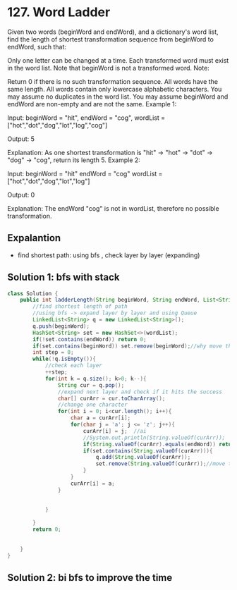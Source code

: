 # 127. Word Ladder
Given two words (beginWord and endWord), and a dictionary's word list, find the length of shortest transformation sequence from beginWord to endWord, such that:

Only one letter can be changed at a time.
Each transformed word must exist in the word list. Note that beginWord is not a transformed word.
Note:

Return 0 if there is no such transformation sequence.
All words have the same length.
All words contain only lowercase alphabetic characters.
You may assume no duplicates in the word list.
You may assume beginWord and endWord are non-empty and are not the same.
Example 1:

Input:
beginWord = "hit",
endWord = "cog",
wordList = ["hot","dot","dog","lot","log","cog"]

Output: 5

Explanation: As one shortest transformation is "hit" -> "hot" -> "dot" -> "dog" -> "cog",
return its length 5.
Example 2:

Input:
beginWord = "hit"
endWord = "cog"
wordList = ["hot","dot","dog","lot","log"]

Output: 0

Explanation: The endWord "cog" is not in wordList, therefore no possible transformation.

## Expalantion
- find shortest path: using bfs , check layer by layer (expanding)

## Solution 1: bfs with stack
```java
class Solution {
    public int ladderLength(String beginWord, String endWord, List<String> wordList) {
        //find shortest length of path
        //using bfs -> expand layer by layer and using Queue
        LinkedList<String> q = new LinkedList<String>();
        q.push(beginWord);
        HashSet<String> set = new HashSet<>(wordList);
        if(!set.contains(endWord)) return 0;
        if(set.contains(beginWord)) set.remove(beginWord);//why move this
        int step = 0;
        while(!q.isEmpty()){
            //check each layer
            ++step;
            for(int k = q.size(); k>0; k--){
                String cur = q.pop();
                //expand next layer and check if it hits the success
                char[] curArr = cur.toCharArray();
                //change one character
                for(int i = 0; i<cur.length(); i++){
                    char a = curArr[i];
                    for(char j = 'a'; j <= 'z'; j++){
                        curArr[i] = j;  //ai
                        //System.out.println(String.valueOf(curArr));
                        if(String.valueOf(curArr).equals(endWord)) return step+1;
                        if(set.contains(String.valueOf(curArr))){
                            q.add(String.valueOf(curArr));
                            set.remove(String.valueOf(curArr));//move this for ad them into array again
                        }
                    }   
                    curArr[i] = a;
                }
                
                
            }
            
        }
        return 0;
        
        
    }
}
```

## Solution 2: bi bfs to improve the time


